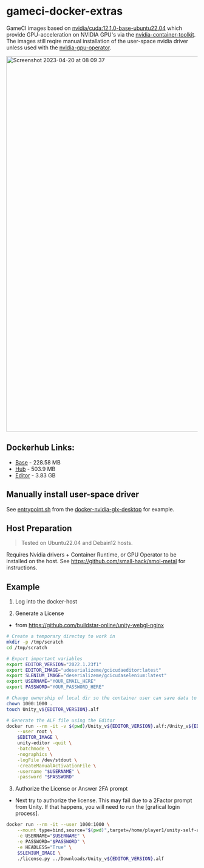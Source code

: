 # gameci-docker-extras

GameCI images based on [nvidia/cuda:12.1.0-base-ubuntu22.04](https://hub.docker.com/layers/nvidia/cuda/12.1.0-base-ubuntu22.04/images/sha256-972305a2572b3d905756c3ee60364277834d1955d7c8ff4c331e27e4dac9c5cc?context=explore) which provide GPU-acceleration on NVIDIA GPU's via the [nvidia-container-toolkit](https://docs.nvidia.com/datacenter/cloud-native/container-toolkit/overview.html). The images still reqire manual installation of the user-space nvidia driver unless used with the [nvidia-gpu-operator](https://docs.nvidia.com/datacenter/cloud-native/gpu-operator/overview.html).

<img width="986" alt="Screenshot 2023-04-20 at 08 09 37" src="https://user-images.githubusercontent.com/84841307/233273510-3e01bb58-1dd6-4e1c-9a0e-405ba8f74dbd.png">

## Dockerhub Links:

- [Base](https://hub.docker.com/repository/docker/deserializeme/gcicudabase) - 228.58 MB
- [Hub](https://hub.docker.com/repository/docker/deserializeme/gcicudahub) - 503.9 MB
- [Editor](https://hub.docker.com/repository/docker/deserializeme/gcicudaeditor) - 3.83 GB

## Manually install user-space driver

See [entrypoint.sh](https://github.com/selkies-project/docker-nvidia-glx-desktop/blob/main/entrypoint.sh) from the [docker-nvidia-glx-desktop](https://github.com/selkies-project/docker-nvidia-glx-desktop) for example.

## Host Preparation

> Tested on Ubuntu22.04 and Debain12 hosts.

Requires Nvidia drivers + Container Runtime, or GPU Operator to be installed on the host. See https://github.com/small-hack/smol-metal for instructions.

## Example

1. Log into the docker-host

2. Generate a License
  - from https://github.com/buildstar-online/unity-webgl-nginx

  ```bash
  # Create a temporary directoy to work in
  mkdir -p /tmp/scratch
  cd /tmp/scratch

  # Export important variables
  export EDITOR_VERSION="2022.1.23f1"
  export EDITOR_IMAGE="udeserializeme/gcicudaeditor:latest"
  export SLENIUM_IMAGE="deserializeme/gcicudaselenium:latest"
  export USERNAME="YOUR_EMAIL_HERE"
  export PASSWORD="YOUR_PASSWORD_HERE"
  
  # Change ownership of local dir so the container user can save data to mounted volumes
  chown 1000:1000 .
  touch Unity_v${EDITOR_VERSION}.alf

  # Generate the ALF file using the Editor 
  docker run --rm -it -v $(pwd)/Unity_v${EDITOR_VERSION}.alf:/Unity_v${EDITOR_VERSION}.alf \
      --user root \
      $EDITOR_IMAGE \
      unity-editor -quit \
      -batchmode \
      -nographics \
      -logFile /dev/stdout \
      -createManualActivationFile \
      -username "$USERNAME" \
      -password "$PASSWORD"
  ```
  
3. Authorize the License or Answer 2FA prompt
  - Next try to authorize the license. This may fail due to a 2Factor prompt from Unity. If that happens, you will need to run the [grafical login process].

  ```bash
  docker run --rm -it --user 1000:1000 \
      --mount type=bind,source="$(pwd)",target=/home/player1/unity-self-auth/Downloads \
      -e USERNAME="$USERNAME" \
      -e PASSWORD="$PASSWORD" \
      -e HEADLESS="True" \
      $SLENIUM_IMAGE \
      ./license.py ../Downloads/Unity_v${EDITOR_VERSION}.alf
  ```
